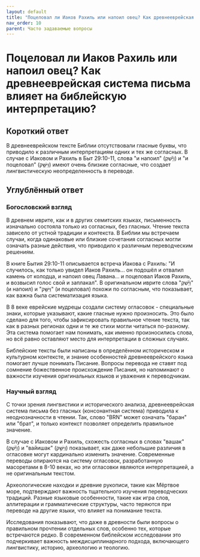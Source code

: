 ```yaml
---
layout: default
title: "Поцеловал ли Иаков Рахиль или напоил овец? Как древнееврейская система письма влияет на библейскую интерпретацию?"
nav_order: 10
parent: Часто задаваемые вопросы
---
```


# Поцеловал ли Иаков Рахиль или напоил овец? Как древнееврейская система письма влияет на библейскую интерпретацию?

## Короткий ответ

В древнееврейском тексте Библии отсутствовали гласные буквы, что приводило к различным интерпретациям одних и тех же согласных. В случае с Иаковом и Рахиль в Быт 29:10-11, слова "и напоил" (וַיַּ֕שְׁקְ) и "и поцеловал" (וַיִּשַּׁ֥ק) имеют очень близкие согласные, что создает лингвистическую неопределенность в переводе.

## Углублённый ответ

### Богословский взгляд

В древнем иврите, как и в других семитских языках, письменность изначально состояла только из согласных, без гласных. Чтение текста зависело от устной традиции и контекста. В Библии мы встречаем случаи, когда одинаковые или близкие сочетания согласных могли означать разные действия, что приводило к различным переводческим решениям.

В книге Бытия 29:10-11 описывается встреча Иакова с Рахиль: "И случилось, как только увидел Иаков Рахиль... он подошёл и отвалил камень от колодца, и напоил овец Лавана... и поцеловал Иаков Рахиль, и возвысил голос свой и заплакал". В оригинальном иврите слова "וַיַּ֕שְׁקְ" (и напоил) и "וַיִּשַּׁ֥ק" (и поцеловал) похожи по согласным, что показывает, как важна была систематизация языка.

В 8 веке еврейские мудрецы создали систему огласовок - специальные знаки, которые указывают, какие гласные нужно произносить. Это было сделано для того, чтобы зафиксировать правильное чтение текста, так как в разных регионах одни и те же стихи могли читаться по-разному. Эта система помогает нам понимать, как именно произносились слова, но всё равно оставляют место для интерпретации в сложных случаях.

Библейские тексты были написаны в определённом историческом и культурном контексте, и знание особенностей древнееврейского языка помогает лучше понимать Писание. Вопросы перевода не ставят под сомнение божественное происхождение Писания, но напоминают о важности изучения оригинальных языков и уважения к переводчикам.

### Научный взгляд

С точки зрения лингвистики и исторического анализа, древнееврейская система письма без гласных (консонантная система) приводила к неоднозначности в чтении. Так, слово "BRN" может означать "баран" или "брат", и только контекст позволяет определить правильное значение.

В случае с Иаковом и Рахиль, схожесть согласных в словах "вашак" (וַיַּ֕שְׁקְ) и "вайишак" (וַיִּשַּׁ֥ק) показывает, как даже небольшие различия в огласовке могут кардинально изменить значение. Современные переводы опираются на систему огласовок, разработанную масоретами в 8-10 веках, но эти огласовки являются интерпретацией, а не оригинальным текстом.

Археологические находки и древние рукописи, такие как Мёртвое море, подтверждают важность тщательного изучения переводческих традиций. Разные языковые особенности, такие как игра слов, аллитерации и грамматические структуры, часто теряются при переводе на другие языки, что влияет на понимание текста.

Исследования показывают, что даже в древности были вопросы о правильном прочтении отдельных слов, особенно тех, которые встречаются редко. В современном библейском исследовании это подчеркивает важность междисциплинарного подхода, включающего лингвистику, историю, археологию и теологию.